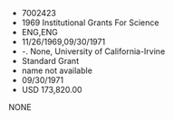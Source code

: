 * 7002423
* 1969 Institutional Grants For Science
* ENG,ENG
* 11/26/1969,09/30/1971
* -. None, University of California-Irvine
* Standard Grant
*   name not available
* 09/30/1971
* USD 173,820.00

NONE